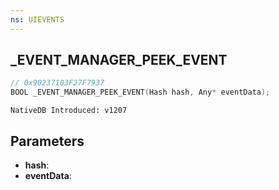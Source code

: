 ```yaml
---
ns: UIEVENTS
---
```

## _EVENT_MANAGER_PEEK_EVENT

```c
// 0x90237103F27F7937
BOOL _EVENT_MANAGER_PEEK_EVENT(Hash hash, Any* eventData);
```

```
NativeDB Introduced: v1207
```

## Parameters
* **hash**:
* **eventData**:
